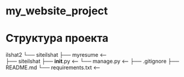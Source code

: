 # my_website_project

# Структура проекта

ilshat2
 └──  siteilshat
     ├──  myresume        <--  
     ├──  siteilshat 
     ├──  __init__.py     <--
     └──  manage.py       <-- 
 ├──  .gitignore
 ├──  README.md
 └──  requirements.txt    <-- 
